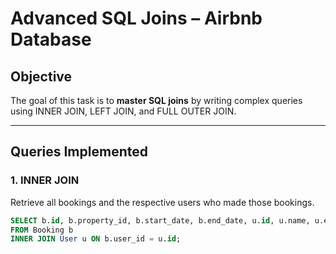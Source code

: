 # Advanced SQL Joins – Airbnb Database

## Objective
The goal of this task is to **master SQL joins** by writing complex queries using INNER JOIN, LEFT JOIN, and FULL OUTER JOIN.

---

## Queries Implemented

### 1. INNER JOIN
Retrieve all bookings and the respective users who made those bookings.
```sql
SELECT b.id, b.property_id, b.start_date, b.end_date, u.id, u.name, u.email
FROM Booking b
INNER JOIN User u ON b.user_id = u.id;
